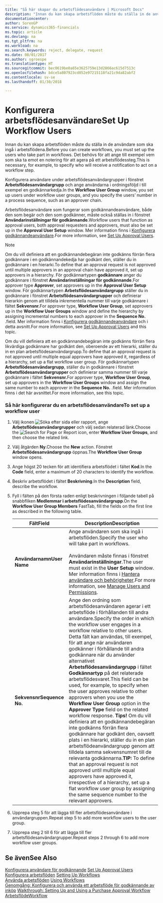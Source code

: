 ```yaml
---
title: "Så här skapar du arbetsflödesanvändare | Microsoft Docs"
description: "Innan du kan skapa arbetsflöden måste du ställa in de användare som ska ingå i arbetsflödena. Det behövs för att ange till exempel vem som ska ta emot en notering för att agera på ett arbetsflödessteg."
documentationcenter: 
author: SorenGP
ms.service: dynamics365-financials
ms.topic: article
ms.devlang: na
ms.tgt_pltfrm: na
ms.workload: na
ms.search.keywords: reject, delegate, request
ms.date: 08/01/2017
ms.author: sgroespe
ms.translationtype: HT
ms.sourcegitcommit: bec0619be0a65e3625759e13d2866ac615d7513c
ms.openlocfilehash: b4ce5a807923cd052e97215118fa21c9da82abf2
ms.contentlocale: sv-se
ms.lasthandoff: 01/30/2018

---
```

# <a name="set-up-workflow-users"></a><span data-ttu-id="eeb83-104">Konfigurera arbetsflödesanvändare</span><span class="sxs-lookup"><span data-stu-id="eeb83-104">Set Up Workflow Users</span></span>
<span data-ttu-id="eeb83-105">Innan du kan skapa arbetsflöden måste du ställa in de användare som ska ingå i arbetsflödena.</span><span class="sxs-lookup"><span data-stu-id="eeb83-105">Before you can create workflows, you must set up the users who take part in workflows.</span></span> <span data-ttu-id="eeb83-106">Det behövs för att ange till exempel vem som ska ta emot en notering för att agera på ett arbetsflödessteg.</span><span class="sxs-lookup"><span data-stu-id="eeb83-106">This is necessary, for example, to specify who will receive a notification to act on a workflow step.</span></span>  

<span data-ttu-id="eeb83-107">Konfigurera användare under arbetsflödesanvändargrupper i fönstret **Arbetsflödesanvändargrupp** och ange användarna i ordningsföljd i till exempel en godkännarkedja.</span><span class="sxs-lookup"><span data-stu-id="eeb83-107">In the **Workflow User Group** window, you set up users under workflow user groups, and you specify the users’ number in a process sequence, such as an approver chain.</span></span>  

<span data-ttu-id="eeb83-108">Arbetsflödesanvändare som fungerar som godkännandeanvändare, både den som begär och den som godkänner, måste också ställas in i fönstret **Användarinställningar för godkännande**.</span><span class="sxs-lookup"><span data-stu-id="eeb83-108">Workflow users that function as approval users, both approval requesters and approvers, must also be set up in the **Approval User Setup** window.</span></span> <span data-ttu-id="eeb83-109">Mer information finns i [Konfigurera godkännandeanvändare](across-how-to-set-up-approval-users.md).</span><span class="sxs-lookup"><span data-stu-id="eeb83-109">For more information, see [Set Up Approval Users](across-how-to-set-up-approval-users.md).</span></span>  

> [!NOTE]  
>  <span data-ttu-id="eeb83-110">Om du vill definiera att en godkännandebegäran inte godkänns förrän flera godkännare i en godkännandekedja har godkänt den, ställer du in godkännare i en hierarki.</span><span class="sxs-lookup"><span data-stu-id="eeb83-110">To define that an approval request is not approved until multiple approvers in an approval chain have approved it, set up approvers in a hierarchy.</span></span> <span data-ttu-id="eeb83-111">För godkännartypen **godkännare** anger du godkännare i fönstret **Användarinställningar för godkännande**.</span><span class="sxs-lookup"><span data-stu-id="eeb83-111">For approver type **Approver**, set approvers up in the **Approval User Setup** window.</span></span> <span data-ttu-id="eeb83-112">För godkännartypen **Arbetsflödesanvändargrupp** ställer du in godkännare i fönstret **Arbetsflödesanvändargrupper** och definierar hierarkin genom att tilldela inkrementella nummer till varje godkännare i fältet **Sekvensnr.**</span><span class="sxs-lookup"><span data-stu-id="eeb83-112">For approver type, **Workflow User Group**, set approvers up in the **Workflow User Groups** window and define the hierarchy by assigning incremental numbers to each approver in the **Sequence No.**</span></span> <span data-ttu-id="eeb83-113">.</span><span class="sxs-lookup"><span data-stu-id="eeb83-113">field.</span></span> <span data-ttu-id="eeb83-114">Mer information finns i [Konfigurera godkännandeanvändare](across-how-to-set-up-approval-users.md) och i detta avsnitt.</span><span class="sxs-lookup"><span data-stu-id="eeb83-114">For more information, see [Set Up Approval Users](across-how-to-set-up-approval-users.md) and this topic.</span></span>  
>   
>  <span data-ttu-id="eeb83-115">Om du vill definiera att en godkännandebegäran inte godkänns förrän flera likvärdiga godkännare har godkänt den, oberoende av ett hierarki, ställer du in en plan arbetsflödesanvändargrupp.</span><span class="sxs-lookup"><span data-stu-id="eeb83-115">To define that an approval request is not approved until multiple equal approvers have approved it, regardless of a hierarchy, set up a flat workflow user group.</span></span> <span data-ttu-id="eeb83-116">För godkännartypen **Arbetsflödesanvändargrupp**, ställer du in godkännare i fönstret **Arbetsflödesanvändargrupper** och definierar samma nummer till varje godkännare i fältet **Sekvensnr.**</span><span class="sxs-lookup"><span data-stu-id="eeb83-116">For approver type, **Workflow User Group**, set up approvers in the **Workflow User Groups** window and assign the same number to each approver in the **Sequence No.**</span></span> <span data-ttu-id="eeb83-117">.</span><span class="sxs-lookup"><span data-stu-id="eeb83-117">field.</span></span> <span data-ttu-id="eeb83-118">Mer information finns i det här avsnittet.</span><span class="sxs-lookup"><span data-stu-id="eeb83-118">For more information, see this topic.</span></span>  

### <a name="to-set-up-a-workflow-user"></a><span data-ttu-id="eeb83-119">Så här konfigurerar du en arbetsflödesanvändare</span><span class="sxs-lookup"><span data-stu-id="eeb83-119">To set up a workflow user</span></span>  

1. <span data-ttu-id="eeb83-120">Välj ikonen ![Söka efter sida eller rapport](media/ui-search/search_small.png "Ikonen Söka efter sida eller rapport"), ange **Arbetsflödesanvändargrupper** och välj sedan relaterad länk.</span><span class="sxs-lookup"><span data-stu-id="eeb83-120">Choose the ![Search for Page or Report](media/ui-search/search_small.png "Search for Page or Report icon") icon, enter **Workflow User Groups**, and then choose the related link.</span></span>  
2. <span data-ttu-id="eeb83-121">Välj åtgärden **Ny**.</span><span class="sxs-lookup"><span data-stu-id="eeb83-121">Choose the **New** action.</span></span> <span data-ttu-id="eeb83-122">Fönstret **Arbetsflödesanvändargrupp** öppnas.</span><span class="sxs-lookup"><span data-stu-id="eeb83-122">The **Workflow User Group** window opens.</span></span>  
3. <span data-ttu-id="eeb83-123">Ange högst 20 tecken för att identifiera arbetsflödet i fältet **Kod**.</span><span class="sxs-lookup"><span data-stu-id="eeb83-123">In the **Code** field, enter a maximum of 20 characters to identify the workflow.</span></span>  
4. <span data-ttu-id="eeb83-124">Beskriv arbetsflödet i fältet **Beskrivning**.</span><span class="sxs-lookup"><span data-stu-id="eeb83-124">In the **Description** field, describe the workflow.</span></span>  
5. <span data-ttu-id="eeb83-125">Fyll i fälten på den första raden enligt beskrivningen i följande tabell på snabbfliken **Medlemmar i arbetsflödesanvändargrupp**.</span><span class="sxs-lookup"><span data-stu-id="eeb83-125">On the **Workflow User Group Members** FastTab, fill the fields on the first line as described in the following table.</span></span>  

    |<span data-ttu-id="eeb83-126">Fält</span><span class="sxs-lookup"><span data-stu-id="eeb83-126">Field</span></span>|<span data-ttu-id="eeb83-127">Description</span><span class="sxs-lookup"><span data-stu-id="eeb83-127">Description</span></span>|  
    |---------------------------------|---------------------------------------|  
    |<span data-ttu-id="eeb83-128">**Användarnamn**</span><span class="sxs-lookup"><span data-stu-id="eeb83-128">**User Name**</span></span>|<span data-ttu-id="eeb83-129">Ange användaren som ska ingå i arbetsflöden.</span><span class="sxs-lookup"><span data-stu-id="eeb83-129">Specify the user who will take part in workflows.</span></span><br /><br /> <span data-ttu-id="eeb83-130">Användaren måste finnas i fönstret **Användarinställningar**.</span><span class="sxs-lookup"><span data-stu-id="eeb83-130">The user must exist in the **User Setup** window.</span></span> <span data-ttu-id="eeb83-131">Mer information finns i [Hantera användare och behörigheter](ui-how-users-permissions.md).</span><span class="sxs-lookup"><span data-stu-id="eeb83-131">For more information, see [Manage Users and Permissions](ui-how-users-permissions.md).</span></span>|  
    |<span data-ttu-id="eeb83-132">**Sekvensnr**</span><span class="sxs-lookup"><span data-stu-id="eeb83-132">**Sequence No.**</span></span>|<span data-ttu-id="eeb83-133">Ange den ordning som arbetsflödesanvändaren agerar i ett arbetsflöde i förhållanden till andra användare.</span><span class="sxs-lookup"><span data-stu-id="eeb83-133">Specify the order in which the workflow user engages in a workflow relative to other users.</span></span> <span data-ttu-id="eeb83-134">Detta fält kan användas, till exempel, för att ange när användaren godkänner i förhållande till andra godkännare när du använder alternativet **Arbetsflödesanvändargrupp** i fältet **Godkännartyp** på det relaterade arbetsflödesvaret.</span><span class="sxs-lookup"><span data-stu-id="eeb83-134">This field can be used, for example, to specify when the user approves relative to other approvers when you use the **Workflow User Group** option in the **Approver Type** field on the related workflow response.</span></span> <span data-ttu-id="eeb83-135">**Tips!** Om du vill definiera att en godkännandebegäran inte godkänns förrän flera godkännare har godkänt den, oavsett plats i en hierarki, ställer du in en plan arbetsflödeanvändargrupp genom att tilldela samma sekvensnumret till de relevanta godkännarna.</span><span class="sxs-lookup"><span data-stu-id="eeb83-135">**TIP:**  To define that an approval request is not approved until multiple equal approvers have approved it, irrespective of a hierarchy, set up a flat workflow user group by assigning the same sequence number to the relevant approvers.</span></span>|  
6. <span data-ttu-id="eeb83-136">Upprepa steg 5 för att lägga till fler arbetsflödesanvändare i användargruppen.</span><span class="sxs-lookup"><span data-stu-id="eeb83-136">Repeat step 5 to add more workflow users to the user group.</span></span>  
7. <span data-ttu-id="eeb83-137">Upprepa steg 2 till 6 för att lägga till fler arbetsflödesanvändargrupper.</span><span class="sxs-lookup"><span data-stu-id="eeb83-137">Repeat steps 2 through 6 to add more workflow user groups.</span></span>  

## <a name="see-also"></a><span data-ttu-id="eeb83-138">Se även</span><span class="sxs-lookup"><span data-stu-id="eeb83-138">See Also</span></span>  
<span data-ttu-id="eeb83-139">[Konfigurera användare för godkännande](across-how-to-set-up-approval-users.md) </span><span class="sxs-lookup"><span data-stu-id="eeb83-139">[Set Up Approval Users](across-how-to-set-up-approval-users.md) </span></span>  
<span data-ttu-id="eeb83-140">[Konfigurera arbetsflöden](across-set-up-workflows.md) </span><span class="sxs-lookup"><span data-stu-id="eeb83-140">[Setting Up Workflows](across-set-up-workflows.md) </span></span>  
<span data-ttu-id="eeb83-141">[Använda arbetsflöden](across-use-workflows.md) </span><span class="sxs-lookup"><span data-stu-id="eeb83-141">[Using Workflows](across-use-workflows.md) </span></span>  
<span data-ttu-id="eeb83-142">[Genomgång: Konfigurera och använda ett arbetsflöde för godkännande av inköp](walkthrough-setting-up-and-using-a-purchase-approval-workflow.md) </span><span class="sxs-lookup"><span data-stu-id="eeb83-142">[Walkthrough: Setting Up and Using a Purchase Approval Workflow](walkthrough-setting-up-and-using-a-purchase-approval-workflow.md) </span></span>  
[<span data-ttu-id="eeb83-143">Arbetsflöde</span><span class="sxs-lookup"><span data-stu-id="eeb83-143">Workflow</span></span>](across-workflow.md)   

